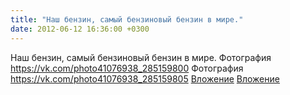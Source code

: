 ```yaml
---
title: "Наш бензин, самый бензиновый бензин в мире."
date: 2012-06-12 16:36:00 +0300
---
```


Наш бензин, самый бензиновый бензин в мире.
Фотография
<a class="vk-attach" href="https://vk.com/photo41076938_285159800">https://vk.com/photo41076938_285159800</a>
Фотография
<a class="vk-attach" href="https://vk.com/photo41076938_285159805">https://vk.com/photo41076938_285159805</a>
<a class="vk-attach" href="https://vk.com/photo41076938_285159800">Вложение</a>
<a class="vk-attach" href="https://vk.com/photo41076938_285159805">Вложение</a>
